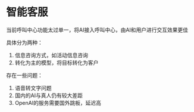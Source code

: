 # 智能客服

当前呼叫中心功能太过单一，将AI接入呼叫中心，由AI和用户进行交互效果更佳

具体分为两种：
1. 信息咨询方式，如活动信息咨询
2. 转化为主的模型，将目标转化为客户

存在一些问题：
1. 语音转文字问题
2. 国内的AI与真人仍有较大差距
3. OpenAI的服务需要国外跳板，延迟高
